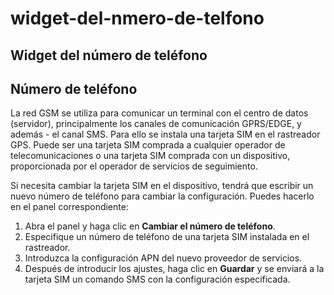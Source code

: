 # widget-del-nmero-de-telfono

## Widget del número de teléfono

## Número de teléfono

La red GSM se utiliza para comunicar un terminal con el centro de datos (servidor), principalmente los canales de comunicación GPRS/EDGE, y además - el canal SMS. Para ello se instala una tarjeta SIM en el rastreador GPS. Puede ser una tarjeta SIM comprada a cualquier operador de telecomunicaciones o una tarjeta SIM comprada con un dispositivo, proporcionada por el operador de servicios de seguimiento.

Si necesita cambiar la tarjeta SIM en el dispositivo, tendrá que escribir un nuevo número de teléfono para cambiar la configuración. Puedes hacerlo en el panel correspondiente:

1. Abra el panel y haga clic en **Cambiar el número de teléfono**.
2. Especifique un número de teléfono de una tarjeta SIM instalada en el rastreador.
3. Introduzca la configuración APN del nuevo proveedor de servicios.
4. Después de introducir los ajustes, haga clic en **Guardar** y se enviará a la tarjeta SIM un comando SMS con la configuración especificada.
